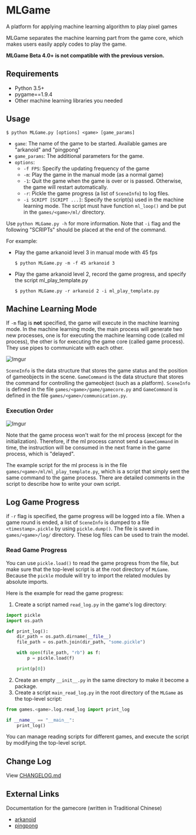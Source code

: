 # MLGame

A platform for applying machine learning algorithm to play pixel games

MLGame separates the machine learning part from the game core, which makes users easily apply codes to play the game.

**MLGame Beta 4.0+ is not compatible with the previous version.**

## Requirements

* Python 3.5+
* pygame==1.9.4
* Other machine learning libraries you needed

## Usage

```
$ python MLGame.py [options] <game> [game_params]
```

* `game`: The name of the game to be started. Available games are "arkanoid" and "pingpong"
* `game_params`: The additional parameters for the game.
* `options`:
  * `-f FPS`: Specify the updating frequency of the game
  * `-m`: Play the game in the manual mode (as a normal game)
  * `-1`: Quit the game when the game is over or is passed. Otherwise, the game will restart automatically.
  * `-r`: Pickle the game progress (a list of `SceneInfo`) to log files.
  * `-i SCRIPT [SCRIPT ...]`: Specify the script(s) used in the machine learning mode. The script must have function `ml_loop()` and be put in the `games/<game>/ml/` directory.

Use `python MLGame.py -h` for more information. Note that `-i` flag and the following "SCRIPTs" should be placed at the end of the command.

For example:

* Play the game arkanoid level 3 in manual mode with 45 fps
  ```
  $ python MLGame.py -m -f 45 arkanoid 3
  ```

* Play the game arkanoid level 2, record the game progress, and specify the script ml_play_template.py

  ```
  $ python MLGame.py -r arkanoid 2 -i ml_play_template.py
  ```

## Machine Learning Mode

If `-m` flag is **not** specified, the game will execute in the machine learning mode. In the machine learning mode, the main process will generate two new processes, one is for executing the machine learning code (called ml process), the other is for executing the game core (called game process). They use pipes to communicate with each other.

![Imgur](https://i.imgur.com/ELXiFIZ.png)

`SceneInfo` is the data structure that stores the game status and the position of gameobjects in the scene. `GameCommand` is the data structure that stores the command for controlling the gameobject (such as a platform).  `SceneInfo` is defined in the file `games/<game>/game/gamecore.py` and `GameCommand` is defined in the file `games/<game>/communication.py`.

### Execution Order

![Imgur](https://i.imgur.com/t7itbDH.png)

Note that the game process won't wait for the ml process (except for the initialization). Therefore, if the ml process cannot send a `GameCommand` in time, the instruction will be consumed in the next frame in the game process, which is "delayed".

The example script for the ml process is in the file `games/<game>/ml/ml_play_template.py`, which is a script that simply sent the same command to the game process. There are detailed comments in the script to describe how to write your own script.

## Log Game Progress

if `-r` flag is specified, the game progress will be logged into a file. When a game round is ended, a list of `SceneInfo` is dumped to a file `<timestamp>.pickle` by using `pickle.dump()`. The file is saved in `games/<game>/log/` directory. These log files can be used to train the model.

### Read Game Progress

You can use `pickle.load()` to read the game progress from the file, but make sure that the top-level script is at the root directory of `MLGame`. Because the `pickle` module will try to import the related modules by absolute imports.

Here is the example for read the game progress:

1. Create a script named `read_log.py` in the game's log directory:

```python
import pickle
import os.path

def print_log():
    dir_path = os.path.dirname(__file__)
    file_path = os.path.join(dir_path, "some.pickle")

    with open(file_path, "rb") as f:
        p = pickle.load(f)

    print(p[0])
```

2. Create an empty `__init__.py` in the same directory to make it become a package.
3. Create a script `main_read_log.py` in the root directory of the `MLGame` as the top-level script:

```python
from games.<game>.log.read_log import print_log

if __name__ == "__main__":
    print_log()
```

You can manage reading scripts for different games, and execute the script by modifying the top-level script.

## Change Log

View [CHANGELOG.md](./CHANGELOG.md)

## External Links

Documentation for the gamecore (written in Traditional Chinese)
* [arkanoid](https://hackmd.io/s/HkaT0SZH4)
* [pingpong](https://hackmd.io/s/SJnGAPdjN)

